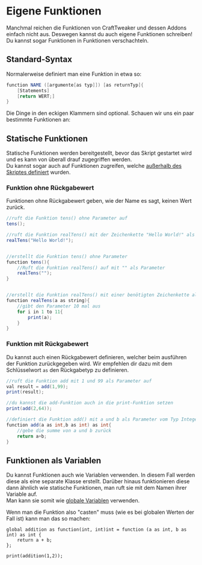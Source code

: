 # Eigene Funktionen

Manchmal reichen die Funktionen von CraftTweaker und dessen Addons einfach nicht aus. Deswegen kannst du auch eigene Funktionen schreiben! Du kannst sogar Funktionen in Funktionen verschachteln.

## Standard-Syntax

Normalerweise definiert man eine Funktion in etwa so:

```Java
function NAME ([argumente[as typ]]) [as returnTyp]{
    [Statements]
    [return WERT;]
}
```

Die Dinge in den eckigen Klammern sind optional. Schauen wir uns ein paar bestimmte Funktionen an:

## Statische Funktionen

Statische Funktionen werden bereitgestellt, bevor das Skript gestartet wird und es kann von überall drauf zugegriffen werden.  
Du kannst sogar auch auf Funktionen zugreifen, welche [außerhalb des Skriptes definiert](Cross-Script_Reference) wurden.

### Funktion ohne Rückgabewert

Funktionen ohne Rückgabewert geben, wie der Name es sagt, keinen Wert zurück.

```Java
//ruft die Funktion tens() ohne Parameter auf
tens();

//ruft die Funktion realTens() mit der Zeichenkette "Hello World!" als Parameter auf
realTens("Hello World!");


//erstellt die Funktion tens() ohne Parameter
function tens(){
    //Ruft die Funktion realTens() auf mit "" als Parameter
    realTens("");
}


//erstellt die Funktion realTens() mit einer benötigten Zeichenkette als Parameter
function realTens(a as string){
    //gibt den Parameter 10 mal aus
    for i in 1 to 11{
        print(a);
    }
}
```

### Funktion mit Rückgabewert

Du kannst auch einen Rückgabewert definieren, welcher beim ausführen der Funktion zurückgegeben wird. Wir empfehlen dir dazu mit dem Schlüsselwort `as` den Rückgabetyp zu definieren.

```Java
//ruft die Funktion add mit 1 und 99 als Parameter auf
val result = add(1,99);
print(result);

//du kannst die add-Funktion auch in die print-Funktion setzen
print(add(2,64));

//definiert die Funktion add() mit a und b als Parameter vom Typ Integer und setzt den Typ des Rückgabewerts auf Integer
function add(a as int,b as int) as int{
    //gebe die summe von a und b zurück
    return a+b;
}
```

## Funktionen als Variablen

Du kannst Funktionen auch wie Variablen verwenden. In diesem Fall werden diese als eine separate Klasse erstellt. Darüber hinaus funktionieren diese dann ähnlich wie statische Funktionen, man ruft sie mit dem Namen ihrer Variable auf.  
Man kann sie somit wie [globale Variablen](/AdvancedFunctions/Global_Static_Variables/) verwenden.

Wenn man die Funktion also "casten" muss (wie es bei globalen Werten der Fall ist) kann man das so machen:

    global addition as function(int, int)int = function (a as int, b as int) as int {
        return a + b;
    };
    
    print(addition(1,2));